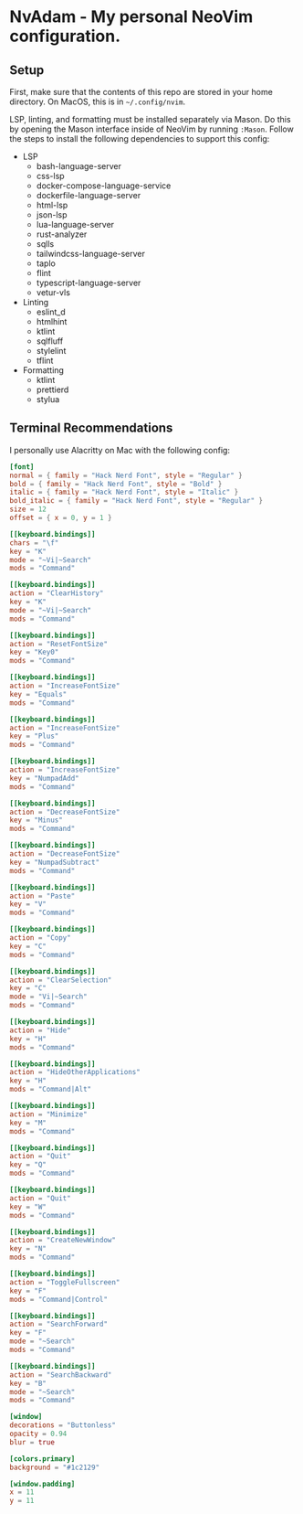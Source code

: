 # NvAdam - My personal NeoVim configuration.

## Setup

First, make sure that the contents of this repo are stored in your home directory. On MacOS, this is in `~/.config/nvim`.

LSP, linting, and formatting must be installed separately via Mason. Do this by opening the Mason interface inside of NeoVim by running `:Mason`. Follow the steps to install the following dependencies to support this config:

- LSP
  - bash-language-server
  - css-lsp
  - docker-compose-language-service
  - dockerfile-language-server
  - html-lsp
  - json-lsp
  - lua-language-server
  - rust-analyzer
  - sqlls
  - tailwindcss-language-server
  - taplo
  - flint
  - typescript-language-server
  - vetur-vls
- Linting
  - eslint_d
  - htmlhint
  - ktlint
  - sqlfluff
  - stylelint
  - tflint
- Formatting
  - ktlint
  - prettierd
  - stylua

## Terminal Recommendations

I personally use Alacritty on Mac with the following config:

```toml
[font]
normal = { family = "Hack Nerd Font", style = "Regular" }
bold = { family = "Hack Nerd Font", style = "Bold" }
italic = { family = "Hack Nerd Font", style = "Italic" }
bold_italic = { family = "Hack Nerd Font", style = "Regular" }
size = 12
offset = { x = 0, y = 1 }

[[keyboard.bindings]]
chars = "\f"
key = "K"
mode = "~Vi|~Search"
mods = "Command"

[[keyboard.bindings]]
action = "ClearHistory"
key = "K"
mode = "~Vi|~Search"
mods = "Command"

[[keyboard.bindings]]
action = "ResetFontSize"
key = "Key0"
mods = "Command"

[[keyboard.bindings]]
action = "IncreaseFontSize"
key = "Equals"
mods = "Command"

[[keyboard.bindings]]
action = "IncreaseFontSize"
key = "Plus"
mods = "Command"

[[keyboard.bindings]]
action = "IncreaseFontSize"
key = "NumpadAdd"
mods = "Command"

[[keyboard.bindings]]
action = "DecreaseFontSize"
key = "Minus"
mods = "Command"

[[keyboard.bindings]]
action = "DecreaseFontSize"
key = "NumpadSubtract"
mods = "Command"

[[keyboard.bindings]]
action = "Paste"
key = "V"
mods = "Command"

[[keyboard.bindings]]
action = "Copy"
key = "C"
mods = "Command"

[[keyboard.bindings]]
action = "ClearSelection"
key = "C"
mode = "Vi|~Search"
mods = "Command"

[[keyboard.bindings]]
action = "Hide"
key = "H"
mods = "Command"

[[keyboard.bindings]]
action = "HideOtherApplications"
key = "H"
mods = "Command|Alt"

[[keyboard.bindings]]
action = "Minimize"
key = "M"
mods = "Command"

[[keyboard.bindings]]
action = "Quit"
key = "Q"
mods = "Command"

[[keyboard.bindings]]
action = "Quit"
key = "W"
mods = "Command"

[[keyboard.bindings]]
action = "CreateNewWindow"
key = "N"
mods = "Command"

[[keyboard.bindings]]
action = "ToggleFullscreen"
key = "F"
mods = "Command|Control"

[[keyboard.bindings]]
action = "SearchForward"
key = "F"
mode = "~Search"
mods = "Command"

[[keyboard.bindings]]
action = "SearchBackward"
key = "B"
mode = "~Search"
mods = "Command"

[window]
decorations = "Buttonless"
opacity = 0.94
blur = true

[colors.primary]
background = "#1c2129"

[window.padding]
x = 11
y = 11
```
